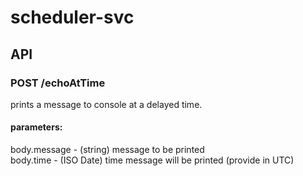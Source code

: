 # scheduler-svc 

## API

### POST /echoAtTime
prints a message to console at a delayed time.

#### parameters:
body.message - (string) message to be printed<br>
body.time - (ISO Date) time message will be printed (provide in UTC)
